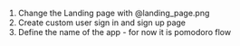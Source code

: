 1) Change the Landing page with @landing_page.png
2) Create custom user sign in and sign up page
3) Define the name of the app - for now it is pomodoro flow
